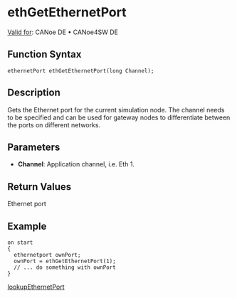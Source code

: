 # ethGetEthernetPort

[Valid for](../../../Shared/FeatureAvailability.md): CANoe DE • CANoe4SW DE

## Function Syntax

`ethernetPort ethGetEthernetPort(long Channel);`

## Description

Gets the Ethernet port for the current simulation node. The channel needs to be specified and can be used for gateway nodes to differentiate between the ports on different networks.

## Parameters

- **Channel**: Application channel, i.e. Eth 1.

## Return Values

Ethernet port

## Example

```plaintext
on start
{
  ethernetport ownPort;
  ownPort = ethGetEthernetPort(1);
  // ... do something with ownPort
}
```

[lookupEthernetPort](CAPLfunctionLookupEthernetPort.md)
